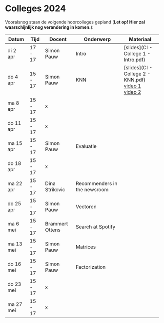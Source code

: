 # Colleges 2024

Vooralsnog staan de volgende hoorcolleges gepland (**Let op! Hier zal waarschijnlijk nog verandering in komen.**):

| Datum     | Tijd    | Docent          | Onderwerp                           | Materiaal |
|-----------|---------|-----------------|-------------------------------------|------|
| di 2  apr | 17 - 17 | Simon Pauw      | Intro                               | [slides](CI - College 1 - Intro.pdf)      |
| do 4  apr | 15 - 17 | Simon Pauw      | KNN                                 | [slides](CI - College 2 - KNN.pdf)<br>[video 1](/lectures/collaborative-filtering-1)<br>[video 2](/lectures/collaborative-filtering-2)     |
| ma 8  apr | 15 - 17 | x               |                                     |      |
| do 11 apr | 15 - 17 | x               |                                     |      |
| ma 15 apr | 15 - 17 | Simon Pauw      | Evaluatie                           |      |
| do 18 apr | 15 - 17 | x               |                                     |      |
| ma 22 apr | 15 - 17 | Dina Strikovic  | Recommenders in the newsroom        |      |
| do 25 apr | 15 - 17 | Simon Pauw      | Vectoren                            |      |
| ma 6  mei | 15 - 17 | Brammert Ottens | Search at Spotify                   |      |
| ma 13 mei | 15 - 17 | Simon Pauw      | Matrices                            |      |
| do 16 mei | 15 - 17 | Simon Pauw      | Factorization                       |      |
| do 23 mei | 15 - 17 | x               |                                     |      |
| ma 27 mei | 15 - 17 | x               |                                     |      |
